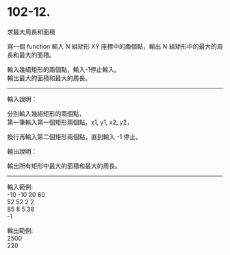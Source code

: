 # 102-12. 
求最大周長和面積  

寫一個 function 輸入 N 組矩形 XY 座標中的兩個點，輸出 N 組矩形中的最大的周長和最大的面積。  

輸入幾組矩形的兩個點，輸入-1停止輸入。  
輸出最大的面積和最大的周長。  

------------------ 
輸入說明：  

分別輸入幾組矩形的兩個點，  
第一筆輸入第一個矩形兩個點，x1, y1, x2, y2，  

換行再輸入第二個矩形兩個點，直到輸入 -1 停止。  

輸出說明：  

輸出所有矩形中最大的面積和最大的周長。 

--------------------- 
輸入範例:  
-10 -10 20 60  
52 52 2 2  
85 8 5 38  
-1  

輸出範例:  
2500  
220  
